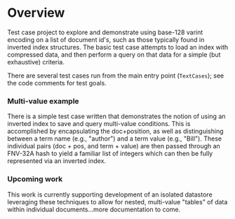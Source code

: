 # Overview

Test case project to explore and demonstrate using base-128 varint encoding on a list of document id's, such as those
typically found in inverted index structures. The basic test case attempts to load an index with compressed data, and
then perform a query on that data for a simple (but exhaustive) criteria.

There are several test cases run from the main entry point (`TextCases`); see the code comments for test goals.

### Multi-value example

There is a simple test case written that demonstrates the notion of using an inverted index to save and query multi-value
conditions. This is accomplished by encapsulating the doc+position, as well as distinguishing between a term name (e.g.,
"author") and a term value (e.g., "Bill"). These individual pairs (doc + pos, and term + value) are then passed through
an FNV-32A hash to yield a familiar list of integers which can then be fully represented via an inverted index.

### Upcoming work

This work is currently supporting development of an isolated datastore leveraging these techniques to allow for nested,
multi-value "tables" of data within individual documents...more documentation to come.
